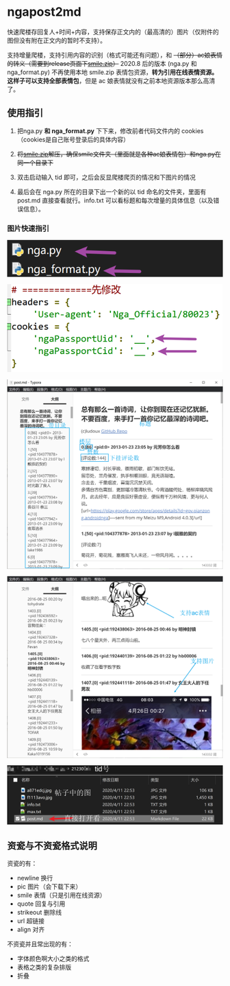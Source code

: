 # ngapost2md

快速爬楼存回复人+时间+内容，支持保存正文内的（最高清的）图片（仅附件的图但没有附在正文内的暂时不支持）。

支持增量爬楼，支持引用内容的识别（格式可能还有问题），和 ~~（部分）ac娘表情的转义（需要到release页面下[smile.zip](https://github.com/ludoux/ngapost2md/releases/tag/alpha)）~~ 2020.8 后的版本 (nga.py 和 nga_format.py) 不再使用本地 smile.zip 表情包资源，**转为引用在线表情资源。这样子可以支持全部表情包**，但是 ac 娘表情就没有之前本地资源版本那么高清了。



## 使用指引

1. 把nga.py **和 nga_format.py** 下下来，修改前者代码文件内的 cookies（cookies是自己账号登录后的具体内容）

2. ~~将[smile.zip](https://github.com/ludoux/ngapost2md/releases/tag/alpha)解压，确保smile文件夹（里面就是各种ac娘表情包）和nga.py在同一个目录下~~

3. 双击启动输入 tid 即可，之后会反显爬楼爬页的情况和下图片的情况

4. 最后会在 nga.py 所在的目录下出一个新的以 tid 命名的文件夹，里面有 post.md 直接查看就行。info.txt 可以看标题和每次增量的具体信息（以及错误信息）。

### 图片快速指引

![image-20200414232616854](README.assets/image-20200414232616854.png)

![image-20200414232733377](README.assets/image-20200414232733377.png)

![image-20200414232929882](README.assets/image-20200414232929882.png)

![postmd2](README.assets/postmd2.png)

![image-20200414233052905](README.assets/image-20200414233052905.png)

## 资瓷与不资瓷格式说明

资瓷的有：

- newline 换行
- pic 图片（会下载下来）
- smile 表情（只是引用在线资源）
- quote 回复与引用
- strikeout 删除线
- url 超链接
- align 对齐

不资瓷并且常出现的有：

- 字体颜色啊大小之类的格式
- 表格之类的复杂排版
- 折叠
